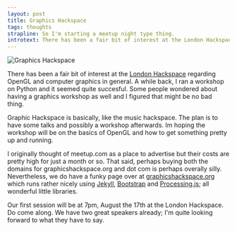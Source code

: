 ```yaml
---
layout: post
title: Graphics Hackspace
tags: thoughts
strapline: So I'm starting a meetup night type thing.
introtext: There has been a fair bit of interest at the London Hackspace regarding OpenGL and computer graphics in general. A while back, I ran a workshop on Python and it seemed quite succesful. Some people wondered about having a graphics workshop as well and I figured that might be no bad thing.
---
```


![Graphics Hackspace](http://farm8.staticflickr.com/7247/7602552370_661e97cec0.jpg)

There has been a fair bit of interest at the [London Hackspace](http://london.hackspace.org.uk) regarding OpenGL and computer graphics in general. A while back, I ran a workshop on Python and it seemed quite succesful. Some people wondered about having a graphics workshop as well and I figured that might be no bad thing.

Graphic Hackspace is basically, like the music hackspace. The plan is to have some talks and possibly a workshop afterwards. Im hoping the workshop will be on the basics of OpenGL and how to get something pretty up and running.

I originally thought of meetup.com as a place to advertise but their costs are pretty high for just a month or so. That said, perhaps buying both the domains for graphicshackspace.org and dot com is perhaps overally silly. Nevertheless, we do have a funky page over at [graphicshackspace.org](http://www.graphicshackspace.org) which runs rather nicely using [Jekyll](https://github.com/mojombo/jekyll/), [Bootstrap](http://twitter.github.com/bootstrap/) and [Processing.js](http://processingjs.org/); all wonderful little libraries.


Our first session will be at 7pm, August the 17th at the London Hackspace. Do come along. We have two great speakers already; I'm quite looking forward to what they have to say.
